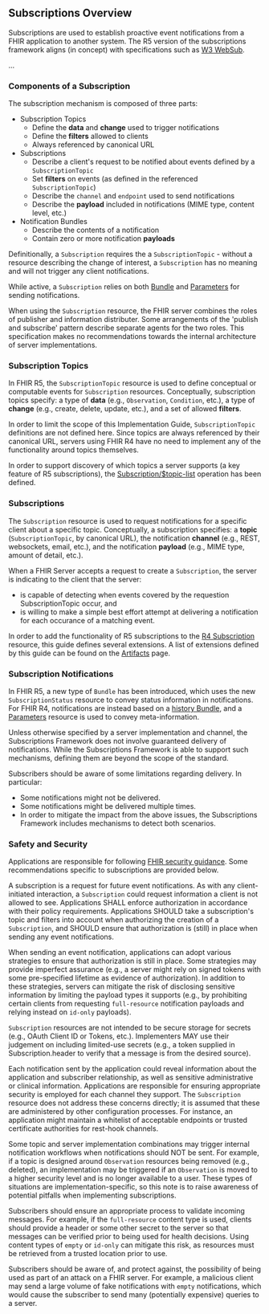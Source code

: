 ## Subscriptions Overview

Subscriptions are used to establish proactive event notifications from a FHIR application to another system.  The R5 version of the subscriptions framework aligns (in concept) with specifications such as [W3 WebSub](https://www.w3.org/TR/websub/).

...

### Components of a Subscription

The subscription mechanism is composed of three parts:

* Subscription Topics
  * Define the **data** and **change** used to trigger notifications
  * Define the **filters** allowed to clients
  * Always referenced by canonical URL
* Subscriptions
  * Describe a client's request to be notified about events defined by a `SubscriptionTopic`
  * Set **filters** on events (as defined in the referenced `SubscriptionTopic`)
  * Describe the `channel` and `endpoint` used to send notifications
  * Describe the **payload** included in notifications (MIME type, content level, etc.)
* Notification Bundles
  * Describe the contents of a notification
  * Contain zero or more notification **payloads**

Definitionally, a `Subscription` requires the a `SubscriptionTopic` - without a resource describing the change of interest, a `Subscription` has no meaning and will not trigger any client notifications.

While active, a `Subscription` relies on both [Bundle](http://hl7.org/fhir/bundle.html) and [Parameters](http://hl7.org/fhir/parameters.html) for sending notifications.

When using the `Subscription` resource, the FHIR server combines the roles of publisher and information distributer. Some arrangements of the 'publish and subscribe' pattern describe separate agents for the two roles. This specification makes no recommendations towards the internal architecture of server implementations.

### Subscription Topics

In FHIR R5, the `SubscriptionTopic` resource is used to define conceptual or computable events for `Subscription` resources. Conceptually, subscription topics specify: a type of **data** (e.g., `Observation`, `Condition`, etc.), a type of **change** (e.g., create, delete, update, etc.), and a set of allowed **filters**.

In order to limit the scope of this Implementation Guide, `SubscriptionTopic` definitions are not defined here.  Since topics are always referenced by their canonical URL, servers using FHIR R4 have no need to implement any of the functionality around topics themselves.

In order to support discovery of which topics a server supports (a key feature of R5 subscriptions), the [Subscription/$topic-list](OperationDefinition-Backport-subscriptiontopic-list.html) operation has been defined.

### Subscriptions

The `Subscription` resource is used to request notifications for a specific client about a specific topic. Conceptually, a subscription specifies: a **topic** (`SubscriptionTopic`, by canonical URL), the notification **channel** (e.g., REST, websockets, email, etc.), and the notification **payload** (e.g., MIME type, amount of detail, etc.).

When a FHIR Server accepts a request to create a `Subscription`, the server is indicating to the client that the server:
* is capable of detecting when events covered by the requestion SubscriptionTopic occur, and
* is willing to make a simple best effort  attempt at delivering a notification for each occurance of a matching event.

In order to add the functionality of R5 subscriptions to the [R4 Subscription](http://hl7.org/fhir/subscription.html) resource, this guide defines several extensions.  A list of extensions defined by this guide can be found on the [Artifacts](artifacts.html#structures-extension-definitions) page.

### Subscription Notifications

In FHIR R5, a new type of `Bundle` has been introduced, which uses the new `SubscriptionStatus` resource to convey status information in notifications.  For FHIR R4, notifications are instead based on a [history Bundle](http://hl7.org/fhir/bundle.html#history), and a [Parameters](http://hl7.org/fhir/parameters.html) resource is used to convey meta-information.

Unless otherwise specified by a server implementation and channel, the Subscriptions Framework does not involve guaranteed  delivery of notifications. While the Subscriptions Framework is able to support such mechanisms, defining them are beyond the scope of the standard.

Subscribers should be aware of some limitations regarding delivery. In particular:

* Some notifications might not be delivered.
* Some notifications might be delivered multiple times.
* In order to mitigate the impact from the above issues, the Subscriptions Framework includes mechanisms to detect both scenarios.

### Safety and Security

Applications are responsible for following [FHIR security guidance](http://hl7.org/fhir/security.html). Some recommendations specific to subscriptions are provided below.

A subscription is a request for future event notifications. As with any client-initiated interaction, a `Subscription` could request information a client is not allowed to see. Applications SHALL enforce authorization in accordance with their policy requirements. Applications SHOULD take a subscription's topic and filters into account when authorizing the creation of a `Subscription`, and SHOULD ensure that authorization is (still) in place when sending any event notifications.

When sending an event notification, applications can adopt various strategies to ensure that authorization is still in place. Some strategies may provide imperfect assurance (e.g., a server might rely on signed tokens with some pre-specified lifetime as evidence of authorization). In addition to these strategies, servers can mitigate the risk of disclosing sensitive information by limiting the payload types it supports (e.g., by prohibiting certain clients from requesting `full-resource` notification payloads and relying instead on `id-only` payloads).

`Subscription` resources are not intended to be secure storage for secrets (e.g., OAuth Client ID or Tokens, etc.). Implementers MAY use their judgement on including limited-use secrets (e.g., a token supplied in Subscription.header to verify that a message is from the desired source).

Each notification sent by the application could reveal information about the application and subscriber relationship, as well as sensitive administrative or clinical information. Applications are responsible for ensuring appropriate security is employed for each channel they support. The `Subscription` resource does not address these concerns directly; it is assumed that these are administered by other configuration processes. For instance, an application might maintain a whitelist of acceptable endpoints or trusted certificate authorities for rest-hook channels.

Some topic and server implementation combinations may trigger internal notification workflows when notifications should NOT be sent. For example, if a topic is designed around `Observation` resources being removed (e.g., deleted), an implementation may be triggered if an `Observation` is moved to a higher security level and is no longer available to a user. These types of situations are implementation-specific, so this note is to raise awareness of potential pitfalls when implementing subscriptions.

Subscribers should ensure an appropriate process to validate incoming messages. For example, if the `full-resource` content type is used, clients should provide a header or some other secret to the server so that messages can be verified prior to being used for health decisions. Using content types of `empty` or `id-only` can mitigate this risk, as resources must be retrieved from a trusted location prior to use.

Subscribers should be aware of, and protect against, the possibility of being used as part of an attack on a FHIR server. For example, a malicious client may send a large volume of fake notifications with `empty` notifications, which would cause the subscriber to send many (potentially expensive) queries to a server.
